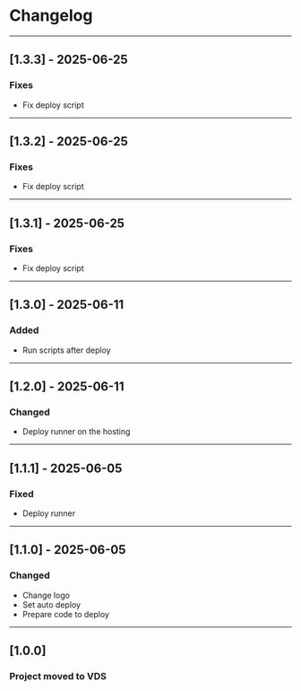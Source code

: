 # Changelog

---

## [1.3.3] - 2025-06-25
### Fixes
* Fix deploy script

---

## [1.3.2] - 2025-06-25
### Fixes
* Fix deploy script

---

## [1.3.1] - 2025-06-25
### Fixes
* Fix deploy script

---

## [1.3.0] - 2025-06-11
### Added
* Run scripts after deploy

---

## [1.2.0] - 2025-06-11
### Changed
* Deploy runner on the hosting

---

## [1.1.1] - 2025-06-05
### Fixed
* Deploy runner

---

## [1.1.0] - 2025-06-05
### Changed
* Change logo
* Set auto deploy
* Prepare code to deploy

---

## [1.0.0]
### Project moved to VDS